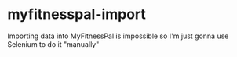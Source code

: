 # myfitnesspal-import
Importing data into MyFitnessPal is impossible so I'm just gonna use Selenium to do it "manually"
